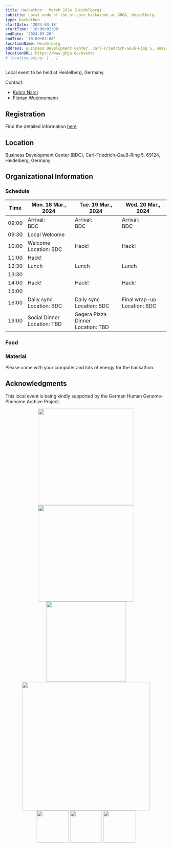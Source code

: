 ```yaml
---
title: Hackathon - March 2024 (Heidelberg)
subtitle: Local node of the nf-core hackathon at GHGA, Heidelberg.
type: hackathon
startDate: '2024-03-18'
startTime: '10:00+02:00'
endDate: '2024-03-20'
endTime: '18:00+02:00'
locationName: Heidelberg
address: Business Development Center, Carl-Friedrich-Gauß-Ring 5, 69124, Heidelberg, Germany
locationURL: https://www.ghga.de/events
# locationLatLng: [ , ]
---
```


Local event to be held at Heidelberg, Germany.

Contact:

- [<i class="fab fa-slack"></i> Kubra Narci](https://nfcore.slack.com/team/U03EY2LC5V3)
- [<i class="fab fa-slack"></i> Florian Wuennemann](https://nfcore.slack.com/team/UU10KMQ1F)

## Registration

Find the detailed information [here](https://nf-co.re/events/2024/hackathon-march-2024)

## Location

Business Development Center (BDC), Carl-Friedrich-Gauß-Ring 5, 69124, Heidelberg, Germany

## Organizational Information

### Schedule

<div class="table-responsive">
    <table class="table table-hover table-sm table-bordered">
        <thead>
            <tr>
                <th>Time</th>
                <th>Mon. 18 Mar., 2024</th>
                <th>Tue. 19 Mar., 2024</th>
                <th>Wed. 20 Mar., 2024</th>
            </tr>
            </thead>
            <tbody>
            <tr>
                <td data-timestamp="1679900400" data-timeformat="HH:mm z">09:00</td>
                <td background-color:navy; rowspan="1">Arrival:<br>BDC</td>
                <td background-color:navy; rowspan="1">Arrival:<br>BDC</td>
                <td background-color:navy; rowspan="1">Arrival:<br>BDC</td>
            </tr>
            <tr>
                <td data-timestamp="1679902200" data-timeformat="HH:mm z">09:30</td>
                <td background-color:navy; rowspan="1">Local Welcome</td>
                <td rowspan="3">Hack!</td>
                <td rowspan="3">Hack!</td>
            </tr>
            <tr>
                <td data-timestamp="1679904000" data-timeformat="HH:mm z">10:00</td>
                <td>Welcome<br>Location: BDC</td>
            </tr>
            <tr>
                <td data-timestamp="1679907600" data-timeformat="HH:mm z">11:00</td>
                <td rowspan="1">Hack!</td>
            </tr>
            <tr>
                <td data-timestamp="1679869800" data-timeformat="HH:mm z">12:30</td>
                <td background-color:navy; rowspan="1">Lunch</td>
                <td background-color:navy; rowspan="1">Lunch</td>
                <td background-color:navy; rowspan="1">Lunch</td>
            </tr>
            <tr>
                <td data-timestamp="1679916600" data-timeformat="HH:mm z">13:30</td>
                <td rowspan="3">Hack!</td>
                <td rowspan="3">Hack!</td>
                <td rowspan="3">Hack!</td>
            </tr>
            <tr>
                <td data-timestamp="1679918400" data-timeformat="HH:mm z">14:00</td>
            </tr>
            <tr>
                <td data-timestamp="1679922000" data-timeformat="HH:mm z">15:00</td>
            </tr>
            <tr>
                <td data-timestamp="1679925600"  data-timeformat="HH:mm z">16:00</td>
                <td>Daily sync<br>Location: BDC</td>
                <td>Daily sync<br>Location: BDC</td>
                <td>Final wrap-up<br>Location: BDC</td>
            </tr>
            <tr>
                <td data-timestamp="1679936400"  data-timeformat="HH:mm z">19:00</td>
                <td>Social Dinner<br>Location: TBD</td>
                <td>Seqera Pizza Dinner<br>Location: TBD</td>
                <td></td>
            </tr>
        </tbody>
    </table>
</div>

### Food

### Material

Please come with your computer and lots of energy for the hackathon.

## Acknowledgments

This local event is being kindly supported by the German Human Genome-Phenome Archive Project.

<div style="text-align: center;">
    <img src="https://www.ghga.de/fileadmin/user_upload/Bilder/Logo/GHGA_CMYK_Bright_Orange.svg" width=300>
    <img src="https://www.ghga.de/fileadmin/user_upload/Bilder/Logo/NCT-logo.png" width=300>
</div>

<div style="text-align: center;">
    <img src="https://www.ghga.de/fileadmin/user_upload/Bilder/Logo/Master-Logo.png" width=250>
    <img src="https://www.ghga.de/fileadmin/user_upload/Bilder/Logo/dktk-logo.png" width=400>
</div>

<div style="text-align: center;">
    <a href="https://genomic.social/@ghga"><img src="https://openmoji.org/data/color/svg/E05A.svg" width=100></a>
    <a href="https://www.linkedin.com/company/the-german-human-genome-phenome-archive/"><img src="https://openmoji.org/data/color/svg/E046.svg" width=100></a>
    <a href="https://bsky.app/profile/ghga.bsky.social"><img src="https://openmoji.org/data/color/svg/1F98B.svg" width=100></a>
</div>